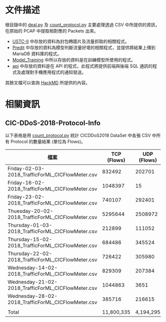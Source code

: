 # 文件描述

根目錄中的 [deal.py](/deal.py) 及 [count_protocol.py](/count_protocol.py) 主要處理透過 CSV 中所提供的資訊，在原始的 PCAP 中提取相對應的 Packets 出來。

- [USTC-II](/USTC-II) 中存放的資料為封包轉圖片及流量抓取的相關程式。
- [Predit](/Predit) 中存放的資料為模型判斷流量好壞的相關程式，並提供將結果上傳到 MariaDB 資料庫的程式。
- [Model_Training](/Model_Training) 中所以存放的資料是在訓練模型所使用的程式。
- [api](/api) 中存放的資料是在 API 的程式，此程式將提供前端與後端 SQL 通訊的程式及處理對手機應用程式的通知發送。

其餘文檔可以查詢 [HackMD](https://hackmd.io/@imdog) 所提供的內容。

# 相關資訊

## CIC-DDoS-2018-Protocol-Info

以下表格是用 [count_protocol.py](/count_protocol.py) 統計 CICDDoS2018 DataSet 中各張 CSV 中所有 Protocol 的數量結果 (單位為 Flows)。

| 檔案                                                 | TCP (Flows) | UDP (Flows) | 0       |
|----------------------------------------------------|-------------|-------------|---------|
| Friday-02-03-2018_TrafficForML_CICFlowMeter.csv    | 832492      | 202701      | 13382   |
| Friday-16-02-2018_TrafficForML_CICFlowMeter.csv    | 1048397     | 15          | 162     |
| Friday-23-02-2018_TrafficForML_CICFlowMeter.csv    | 740107      | 292401      | 16067   |
| Thuesday-20-02-2018_TrafficForML_CICFlowMeter.csv  | 5295644     | 2508972     | 144132  |
| Thursday-01-03-2018_TrafficForML_CICFlowMeter.csv  | 212899      | 111052      | 7149    |
| Thursday-15-02-2018_TrafficForML_CICFlowMeter.csv  | 684486      | 345524      | 18565   |
| Thursday-22-02-2018_TrafficForML_CICFlowMeter.csv  | 726422      | 305980      | 16173   |
| Wednesday-14-02-2018_TrafficForML_CICFlowMeter.csv | 829309      | 207384      | 11882   |
| Wednesday-21-02-2018_TrafficForML_CICFlowMeter.csv | 1044863     | 3651        | 61      |
| Wednesday-28-02-2018_TrafficForML_CICFlowMeter.csv | 385716      | 216615      | 10740   |
|                                                    |             |             |         |
| Total                                              | 11,800,335  | 4,194,295   | 238,313 |